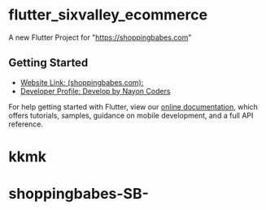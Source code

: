# flutter_sixvalley_ecommerce

A new Flutter Project for "https://shoppingbabes.com"

## Getting Started


- [Website Link: (shoppingbabes.com): ](https://shoppingbabes.com/)
- [Developer Profile: Develop by Nayon Coders](https://flutter.dev/docs/cookbook)

For help getting started with Flutter, view our
[online documentation](https://flutter.dev/docs), which offers tutorials,
samples, guidance on mobile development, and a full API reference.
# kkmk
# shoppingbabes-SB-
